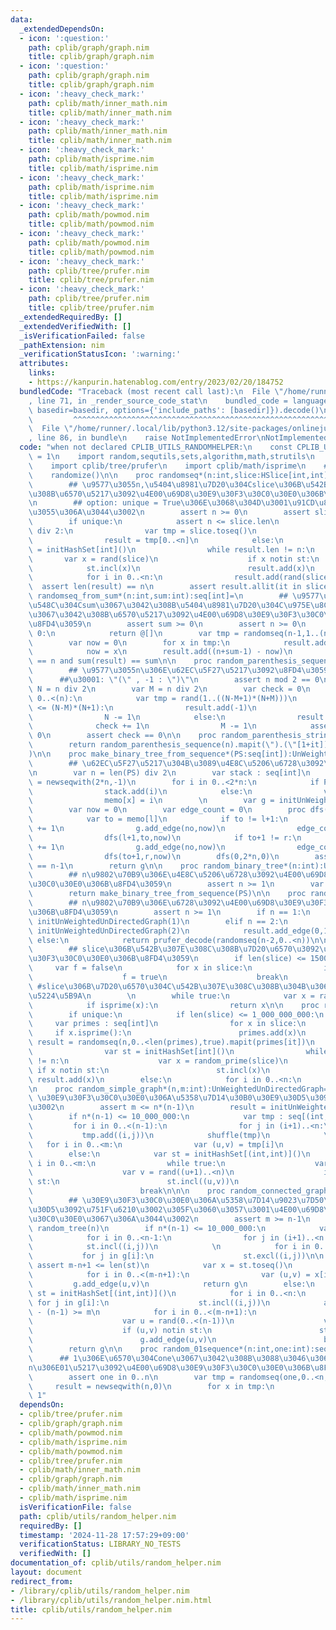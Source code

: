 ```yaml
---
data:
  _extendedDependsOn:
  - icon: ':question:'
    path: cplib/graph/graph.nim
    title: cplib/graph/graph.nim
  - icon: ':question:'
    path: cplib/graph/graph.nim
    title: cplib/graph/graph.nim
  - icon: ':heavy_check_mark:'
    path: cplib/math/inner_math.nim
    title: cplib/math/inner_math.nim
  - icon: ':heavy_check_mark:'
    path: cplib/math/inner_math.nim
    title: cplib/math/inner_math.nim
  - icon: ':heavy_check_mark:'
    path: cplib/math/isprime.nim
    title: cplib/math/isprime.nim
  - icon: ':heavy_check_mark:'
    path: cplib/math/isprime.nim
    title: cplib/math/isprime.nim
  - icon: ':heavy_check_mark:'
    path: cplib/math/powmod.nim
    title: cplib/math/powmod.nim
  - icon: ':heavy_check_mark:'
    path: cplib/math/powmod.nim
    title: cplib/math/powmod.nim
  - icon: ':heavy_check_mark:'
    path: cplib/tree/prufer.nim
    title: cplib/tree/prufer.nim
  - icon: ':heavy_check_mark:'
    path: cplib/tree/prufer.nim
    title: cplib/tree/prufer.nim
  _extendedRequiredBy: []
  _extendedVerifiedWith: []
  _isVerificationFailed: false
  _pathExtension: nim
  _verificationStatusIcon: ':warning:'
  attributes:
    links:
    - https://kanpurin.hatenablog.com/entry/2023/02/20/184752
  bundledCode: "Traceback (most recent call last):\n  File \"/home/runner/.local/lib/python3.12/site-packages/onlinejudge_verify/documentation/build.py\"\
    , line 71, in _render_source_code_stat\n    bundled_code = language.bundle(stat.path,\
    \ basedir=basedir, options={'include_paths': [basedir]}).decode()\n          \
    \         ^^^^^^^^^^^^^^^^^^^^^^^^^^^^^^^^^^^^^^^^^^^^^^^^^^^^^^^^^^^^^^^^^^^^^^^^^^^^^^^^^\n\
    \  File \"/home/runner/.local/lib/python3.12/site-packages/onlinejudge_verify/languages/nim.py\"\
    , line 86, in bundle\n    raise NotImplementedError\nNotImplementedError\n"
  code: "when not declared CPLIB_UTILS_RANDOMHELPER:\n    const CPLIB_UTILS_RANDOMHELPER*\
    \ = 1\n    import random,sequtils,sets,algorithm,math,strutils\n    import cplib/graph/graph\n\
    \    import cplib/tree/prufer\n    import cplib/math/isprime\n    # https://kanpurin.hatenablog.com/entry/2023/02/20/184752\n\
    \    randomize()\n\n    proc randomseq*(n:int,slice:HSlice[int,int],unique:bool=false):seq[int]=\n\
    \        ## \u9577\u3055n,\u5404\u8981\u7D20\u304Cslice\u306B\u542B\u307E\u308C\
    \u308B\u6570\u5217\u3092\u4E00\u69D8\u30E9\u30F3\u30C0\u30E0\u306B\u8FD4\u3059\
    \n        ## option: unique = True\u306E\u3068\u304D\u3001\u91CD\u8907\u3092\u8A31\
    \u3055\u306A\u3044\u3002\n        assert n >= 0\n        assert slice.len >= 1\n\
    \        if unique:\n            assert n <= slice.len\n            if n >= slice.len\
    \ div 2:\n                var tmp = slice.toseq()\n                shuffle(tmp)\n\
    \                result = tmp[0..<n]\n            else:\n                var st\
    \ = initHashSet[int]()\n                while result.len != n:\n             \
    \       var x = rand(slice)\n                    if x notin st:\n            \
    \            st.incl(x)\n                        result.add(x)\n        else:\n\
    \            for i in 0..<n:\n                result.add(rand(slice))\n      \
    \  assert len(result) == n\n        assert result.allit(it in slice)\n\n    proc\
    \ randomseq_from_sum*(n:int,sum:int):seq[int]=\n        ## \u9577\u3055n,\u7DCF\
    \u548C\u304Csum\u3067\u3042\u308B\u5404\u8981\u7D20\u304C\u975E\u8CA0\u6574\u6570\
    \u3067\u3042\u308B\u6570\u5217\u3092\u4E00\u69D8\u30E9\u30F3\u30C0\u30E0\u306B\
    \u8FD4\u3059\n        assert sum >= 0\n        assert n >= 0\n        if n ==\
    \ 0:\n            return @[]\n        var tmp = randomseq(n-1,1..(n+sum-1),true).sorted()\n\
    \        var now = 0\n        for x in tmp:\n            result.add(x-now-1)\n\
    \            now = x\n        result.add((n+sum-1) - now)\n        assert len(result)\
    \ == n and sum(result) == sum\n\n    proc random_parenthesis_sequence*(n:int):seq[int]=\n\
    \        ## \u9577\u3055n\u306E\u62EC\u5F27\u5217\u3092\u8FD4\u3059\u3002\n  \
    \      ##\u30001: \"(\" , -1 : \")\"\n        assert n mod 2 == 0\n\n        var\
    \ N = n div 2\n        var M = n div 2\n        var check = 0\n        for i in\
    \ 0..<(n):\n            var tmp = rand(1..((N-M+1)*(N+M)))\n            if tmp\
    \ <= (N-M)*(N+1):\n                result.add(-1)\n                check -= 1\n\
    \                N -= 1\n            else:\n                result.add(1)\n  \
    \              check += 1\n                M -= 1\n            assert check >=\
    \ 0\n        assert check == 0\n\n    proc random_parenthesis_string*(n:int):string=\n\
    \        return random_parenthesis_sequence(n).mapit(\").(\"[1+it]).join(\"\"\
    )\n\n    proc make_binary_tree_from_sequence*(PS:seq[int]):UnWeightedUnDirectedGraph=\n\
    \        ## \u62EC\u5F27\u5217\u304B\u3089\u4E8C\u5206\u6728\u3092\u5FA9\u5143\
    \n        var n = len(PS) div 2\n        var stack : seq[int]\n        var memo\
    \ = newseqwith(2*n,-1)\n        for i in 0..<2*n:\n            if PS[i] == 1:\n\
    \                stack.add(i)\n            else:\n                var x = stack.pop()\n\
    \                memo[x] = i\n        \n        var g = initUnWeightedUnDirectedGraph(n)\n\
    \        var now = 0\n        var edge_count = 0\n        proc dfs(l,r,no:int)=\n\
    \            var to = memo[l]\n            if to != l+1:\n                now\
    \ += 1\n                g.add_edge(no,now)\n                edge_count += 1\n\
    \                dfs(l+1,to,now)\n            if to+1 != r:\n                now\
    \ += 1\n                g.add_edge(no,now)\n                edge_count += 1\n\
    \                dfs(to+1,r,now)\n        dfs(0,2*n,0)\n        assert edge_count\
    \ == n-1\n        return g\n\n    proc random_binary_tree*(n:int):UnWeightedUnDirectedGraph=\n\
    \        ## n\u9802\u70B9\u306E\u4E8C\u5206\u6728\u3092\u4E00\u69D8\u30E9\u30F3\
    \u30C0\u30E0\u306B\u8FD4\u3059\n        assert n >= 1\n        var PS = random_parenthesis_sequence(2*n)\n\
    \        return make_binary_tree_from_sequence(PS)\n\n    proc random_tree*(n:int):UnWeightedUnDirectedGraph=\n\
    \        ## n\u9802\u70B9\u306E\u6728\u3092\u4E00\u69D8\u30E9\u30F3\u30C0\u30E0\
    \u306B\u8FD4\u3059\n        assert n >= 1\n        if n == 1:\n            return\
    \ initUnWeightedUnDirectedGraph(1)\n        elif n == 2:\n            result =\
    \ initUnWeightedUnDirectedGraph(2)\n            result.add_edge(0,1)\n       \
    \ else:\n            return prufer_decode(randomseq(n-2,0..<n))\n\n    proc random_prime*(slice:HSlice[int,int]):int=\n\
    \        ## slice\u306B\u542B\u307E\u308C\u308B\u7D20\u6570\u3092\u4E00\u69D8\u30E9\
    \u30F3\u30C0\u30E0\u306B\u8FD4\u3059\n        if len(slice) <= 1500:\n       \
    \     var f = false\n            for x in slice:\n                if isprime(x):\n\
    \                    f = true\n                    break\n            assert f\
    \ #slice\u306B\u7D20\u6570\u304C\u542B\u307E\u308C\u308B\u304B\u3069\u3046\u304B\
    \u5224\u5B9A\n        \n        while true:\n            var x = rand(slice)\n\
    \            if isprime(x):\n                return x\n\n    proc random_prime_sequence*(n:int,slice:HSlice[int,int],unique:bool=false):seq[int]=\n\
    \        if unique:\n            if len(slice) <= 1_000_000_000:\n           \
    \     var primes : seq[int]\n                for x in slice:\n               \
    \     if x.isprime():\n                        primes.add(x)\n               \
    \ result = randomseq(n,0..<len(primes),true).mapit(primes[it])\n            else:\n\
    \                var st = initHashSet[int]()\n                while result.len\
    \ != n:\n                    var x = random_prime(slice)\n                   \
    \ if x notin st:\n                        st.incl(x)\n                       \
    \ result.add(x)\n        else:\n            for i in 0..<n:\n                result.add(random_prime(slice))\n\
    \n    proc random_simple_graph*(n,m:int):UnWeightedUnDirectedGraph=\n        ##\
    \ \u30E9\u30F3\u30C0\u30E0\u306A\u5358\u7D14\u30B0\u30E9\u30D5\u3092\u4F5C\u6210\
    \u3002\n        assert m <= n*(n-1)\n        result = initUnWeightedUnDirectedGraph(n)\n\
    \        if n*(n-1) <= 10_000_000:\n            var tmp : seq[(int,int)]\n   \
    \         for i in 0..<(n-1):\n                for j in (i+1)..<n:\n         \
    \           tmp.add((i,j))\n            shuffle(tmp)\n            \n         \
    \   for i in 0..<m:\n                var (u,v) = tmp[i]\n                result.add_edge(u,v)\n\
    \        else:\n            var st = initHashSet[(int,int)]()\n            for\
    \ i in 0..<m:\n                while true:\n                    var u = rand(0..<(n-1))\n\
    \                    var v = rand((u+1)..<n)\n                    if (u,v) notin\
    \ st:\n                        st.incl((u,v))\n                        result.add_edge(u,v)\n\
    \                        break\n\n\n    proc random_connected_graph*(n,m:int):UnWeightedUnDirectedGraph=\n\
    \        ## \u30E9\u30F3\u30C0\u30E0\u306A\u5358\u7D14\u9023\u7D50\u30B0\u30E9\
    \u30D5\u3092\u751F\u6210\u3002\u305F\u3060\u3057\u3001\u4E00\u69D8\u30E9\u30F3\
    \u30C0\u30E0\u3067\u306A\u3044\u3002\n        assert m >= n-1\n        var g =\
    \ random_tree(n)\n        if n*(n-1) <= 10_000_000:\n            var st = initHashSet[(int,int)]()\n\
    \            for i in 0..<n-1:\n                for j in (i+1)..<n:\n        \
    \            st.incl((i,j))\n            \n            for i in 0..<n:\n     \
    \           for j in g[i]:\n                    st.excl((i,j))\n\n           \
    \ assert m-n+1 <= len(st)\n            var x = st.toseq()\n            shuffle(x)\n\
    \            for i in 0..<(m-n+1):\n                var (u,v) = x[i]\n       \
    \         g.add_edge(u,v)\n            return g\n        else:\n            var\
    \ st = initHashSet[(int,int)]()\n            for i in 0..<n:\n               \
    \ for j in g[i]:\n                    st.incl((i,j))\n            assert n*(n-1)\
    \ - (n-1) >= m\n            for i in 0..<(m-n+1):\n                while true:\n\
    \                    var u = rand(0..<(n-1))\n                    var v = rand((u+1)..<n)\n\
    \                    if (u,v) notin st:\n                        st.incl((u,v))\n\
    \                        g.add_edge(u,v)\n                        break\n    \
    \        return g\n\n    proc random_01sequence*(n:int,one:int):seq[int]=\n  \
    \      ## 1\u306E\u6570\u304Cone\u3067\u3042\u308B\u3088\u3046\u306A\u9577\u3055\
    n\u306E01\u5217\u3092\u4E00\u69D8\u30E9\u30F3\u30C0\u30E0\u306B\u8FD4\u3059\n\
    \        assert one in 0..n\n        var tmp = randomseq(one,0..<n,true)\n   \
    \     result = newseqwith(n,0)\n        for x in tmp:\n            result[x] =\
    \ 1"
  dependsOn:
  - cplib/tree/prufer.nim
  - cplib/graph/graph.nim
  - cplib/math/powmod.nim
  - cplib/math/isprime.nim
  - cplib/math/powmod.nim
  - cplib/tree/prufer.nim
  - cplib/math/inner_math.nim
  - cplib/graph/graph.nim
  - cplib/math/inner_math.nim
  - cplib/math/isprime.nim
  isVerificationFile: false
  path: cplib/utils/random_helper.nim
  requiredBy: []
  timestamp: '2024-11-28 17:57:29+09:00'
  verificationStatus: LIBRARY_NO_TESTS
  verifiedWith: []
documentation_of: cplib/utils/random_helper.nim
layout: document
redirect_from:
- /library/cplib/utils/random_helper.nim
- /library/cplib/utils/random_helper.nim.html
title: cplib/utils/random_helper.nim
---
```

